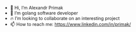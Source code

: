 - 👋 Hi, I’m Alexandr Primak
- 🌱 I’m golang software developer
- 🔥 I’m looking to collaborate on an interesting project
- 📫 How to reach me: https://www.linkedin.com/in/primak/

